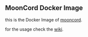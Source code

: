 ## MoonCord Docker Image

this is the Docker Image of [mooncord](https://github.com/eliteSchwein/mooncord).

for the usage check the [wiki](https://wiki.tludwig.dev/mooncord/sites/Usage/OS/docker/).